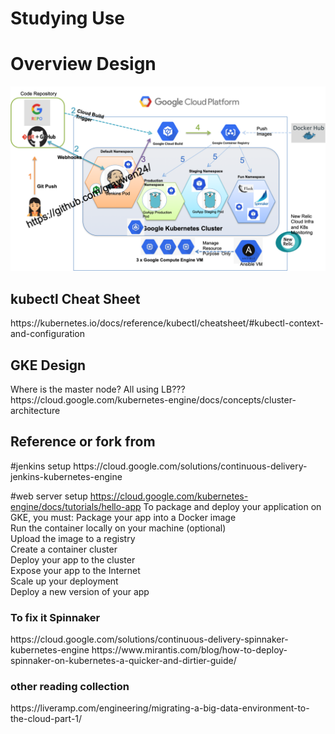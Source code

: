 # Studying Use
<h1> Overview Design </h1>

![alt text](https://github.com/graywen24/GKE-Jenkins-Demo/blob/master/bkp/GCP%20playground%20Design%20V2%20.png)


<h2>kubectl Cheat Sheet</h2>
https://kubernetes.io/docs/reference/kubectl/cheatsheet/#kubectl-context-and-configuration

<h2>GKE Design</h2>
Where is the master node? All using LB???
<br>
https://cloud.google.com/kubernetes-engine/docs/concepts/cluster-architecture


<h2> Reference or fork from </h2>
#jenkins setup
https://cloud.google.com/solutions/continuous-delivery-jenkins-kubernetes-engine

#web server setup 
https://cloud.google.com/kubernetes-engine/docs/tutorials/hello-app
To package and deploy your application on GKE, you must:
Package your app into a Docker image
<br>
Run the container locally on your machine (optional)
<br>
Upload the image to a registry
<br>
Create a container cluster
<br>
Deploy your app to the cluster
<br>
Expose your app to the Internet
<br>
Scale up your deployment
<br>
Deploy a new version of your app

<h3> To fix it Spinnaker </h3>
https://cloud.google.com/solutions/continuous-delivery-spinnaker-kubernetes-engine
https://www.mirantis.com/blog/how-to-deploy-spinnaker-on-kubernetes-a-quicker-and-dirtier-guide/

<h3>other reading collection</h3>
https://liveramp.com/engineering/migrating-a-big-data-environment-to-the-cloud-part-1/
